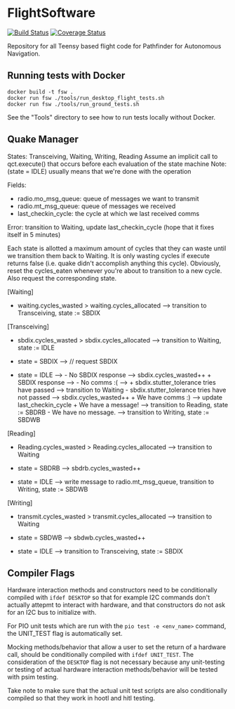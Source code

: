 # FlightSoftware

[![Build Status](https://travis-ci.org/pathfinder-for-autonomous-navigation/FlightSoftware.svg?branch=master)](https://travis-ci.org/pathfinder-for-autonomous-navigation/FlightSoftware)
[![Coverage Status](https://coveralls.io/repos/github/pathfinder-for-autonomous-navigation/FlightSoftware/badge.svg?branch=master)](https://coveralls.io/github/pathfinder-for-autonomous-navigation/FlightSoftware?branch=master)

Repository for all Teensy based flight code for Pathfinder for Autonomous Navigation.

## Running tests with Docker

    docker build -t fsw .
    docker run fsw ./tools/run_desktop_flight_tests.sh
    docker run fsw ./tools/run_ground_tests.sh

See the "Tools" directory to see how to run tests locally without Docker.

Quake Manager
------------------------------------------------------------------------------

States: Transceiving, Waiting, Writing, Reading
Assume an implicit call to qct.execute() that occurs before each evaluation of the state machine
Note: (state = IDLE) usually means that we're done with the operation

Fields: 
  - radio.mo_msg_queue: queue of messages we want to transmit
  - radio.mt_msg_queue: queue of messages we received
  - last_checkin_cycle: the cycle at which we last received comms

Error: transition to Waiting, update last_checkin_cycle (hope that it fixes itself in 5 minutes)

Each state is allotted a maximum amount of cycles that they can waste until we transition them back to Waiting.
It is only wasting cycles if execute returns false (i.e. quake didn't accomplish anything this cycle). 
Obviously, reset the cycles_eaten whenever you're about to transition to a new cycle. Also request the corresponding state. 

[Waiting]
  + waiting.cycles_wasted > waiting.cycles_allocated --> transition to Transceiving, state := SBDIX

[Transceiving]
  + sbdix.cycles_wasted > sbdix.cycles_allocated --> transition to Waiting, state := IDLE 

  + state = SBDIX --> // request SBDIX
  + state = IDLE  --> 
                      - No SBDIX response --> sbdix.cycles_wasted++
                      + SBDIX response    --> 
                                               - No comms :(       --> 
                                                                        + sbdix.stutter_tolerance tries have passed      --> transition to Waiting
                                                                        - sbdix.stutter_tolerance tries have not passed  --> sbdix.cycles_wasted++ 
                                               + We have comms :)  -->    update last_checkin_cycle
                                                                        + We have a message!  --> transition to Reading, 
                                                                                                  state := SBDRB
                                                                        - We have no message. --> transition to Writing, 
                                                                                                  state := SBDWB

[Reading]
  + Reading.cycles_wasted > Reading.cycles_allocated --> transition to Waiting

  + state = SBDRB --> sbdrb.cycles_wasted++
  + state = IDLE  --> write message to radio.mt_msg_queue, transition to Writing, state := SBDWB

[Writing]
  + transmit.cycles_wasted > transmit.cycles_allocated --> transition to Waiting

  + state = SBDWB --> sbdwb.cycles_wasted++
  + state = IDLE  --> transition to Transceiving, state := SBDIX

  Compiler Flags
------------------------------------------------------------------------------

Hardware interaction methods and constructors need to be conditionally compiled
with `ifdef DESKTOP` so that for example I2C commands don't actually attepmt to interact
with hardware, and that constructors do not ask for an I2C bus to initialize with.

For PIO unit tests which are run with the `pio test -e <env_name>` command,
the UNIT_TEST flag is automatically set.

Mocking methods/behavior that allow a user to set the return of a hardware call, 
should be conditionally compiled with `ifdef UNIT_TEST`. The consideration of the
`DESKTOP` flag is not necessary because any unit-testing or testing of actual hardware
interaction methods/behavior will be tested with psim testing.
                                             
Take note to make sure that the actual unit test scripts are also conditionally compiled
so that they work in hootl and hitl testing.
